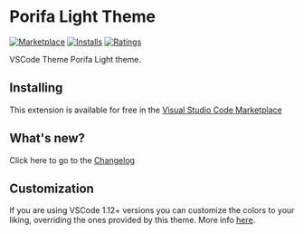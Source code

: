 # Porifa Light Theme

[![Marketplace](https://vsmarketplacebadge.apphb.com/version/porifa.vscode-theme-porifa-light.svg)](https://marketplace.visualstudio.com/items/porifa.vscode-theme-porifa-light) [![Installs](https://vsmarketplacebadge.apphb.com/installs/porifa.vscode-theme-porifa-light.svg)](https://marketplace.visualstudio.com/items/porifa.vscode-theme-porifa-light) [![Ratings](https://vsmarketplacebadge.apphb.com/rating-short/porifa.vscode-theme-porifa-light.svg)](https://marketplace.visualstudio.com/items/porifa.vscode-theme-porifa-light)
 
VSCode Theme Porifa Light theme.



## Installing

This extension is available for free in the [Visual Studio Code Marketplace](https://marketplace.visualstudio.com/items/porifa.vscode-theme-porifa-light)  


## What's new?

Click here to go to the [Changelog](https://github.com/porifa/vscode-theme-porifa-light/blob/master/CHANGELOG.md)

## Customization

If you are using VSCode 1.12+ versions you can customize the colors to your liking, overriding the ones provided by this theme. More info [here](https://code.visualstudio.com/docs/getstarted/theme-color-reference).
